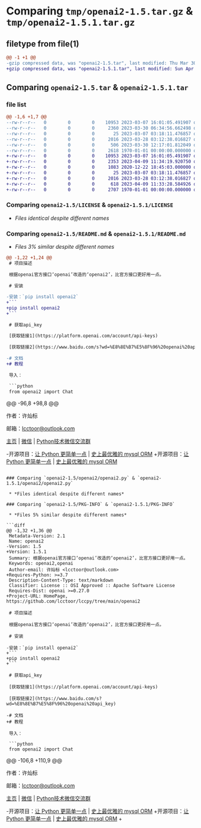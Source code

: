 # Comparing `tmp/openai2-1.5.tar.gz` & `tmp/openai2-1.5.1.tar.gz`

## filetype from file(1)

```diff
@@ -1 +1 @@
-gzip compressed data, was "openai2-1.5.tar", last modified: Thu Mar 30 12:17:23 2023, max compression
+gzip compressed data, was "openai2-1.5.1.tar", last modified: Sun Apr  9 11:43:44 2023, max compression
```

## Comparing `openai2-1.5.tar` & `openai2-1.5.1.tar`

### file list

```diff
@@ -1,6 +1,7 @@
--rw-r--r--   0        0        0    10953 2023-03-07 16:01:05.491907 openai2-1.5/LICENSE
--rw-r--r--   0        0        0     2360 2023-03-30 06:34:56.662498 openai2-1.5/README.md
--rw-r--r--   0        0        0       25 2023-03-07 03:18:11.476857 openai2-1.5/openai2/__init__.py
--rw-r--r--   0        0        0     2016 2023-03-28 03:12:38.016827 openai2-1.5/openai2/openai2.py
--rw-r--r--   0        0        0      506 2023-03-30 12:17:01.812049 openai2-1.5/pyproject.toml
--rw-r--r--   0        0        0     2618 1970-01-01 00:00:00.000000 openai2-1.5/PKG-INFO
+-rw-r--r--   0        0        0    10953 2023-03-07 16:01:05.491907 openai2-1.5.1/LICENSE
+-rw-r--r--   0        0        0     2353 2023-04-09 11:34:19.920750 openai2-1.5.1/README.md
+-rw-r--r--   0        0        0     1083 2020-12-22 18:45:03.000000 openai2-1.5.1/openai2/Licenses of dependent packages/openai/LICENSE
+-rw-r--r--   0        0        0       25 2023-03-07 03:18:11.476857 openai2-1.5.1/openai2/__init__.py
+-rw-r--r--   0        0        0     2016 2023-03-28 03:12:38.016827 openai2-1.5.1/openai2/openai2.py
+-rw-r--r--   0        0        0      618 2023-04-09 11:33:28.584926 openai2-1.5.1/pyproject.toml
+-rw-r--r--   0        0        0     2707 1970-01-01 00:00:00.000000 openai2-1.5.1/PKG-INFO
```

### Comparing `openai2-1.5/LICENSE` & `openai2-1.5.1/LICENSE`

 * *Files identical despite different names*

### Comparing `openai2-1.5/README.md` & `openai2-1.5.1/README.md`

 * *Files 3% similar despite different names*

```diff
@@ -1,22 +1,24 @@
 # 项目描述
 
 根据openai官方接口‘openai’改造的‘openai2’，比官方接口更好用一点。
 
 # 安装
 
-安装：`pip install openai2`
+```
+pip install openai2
+```
 
 # 获取api_key
 
 [获取链接1](https://platform.openai.com/account/api-keys)
 
 [获取链接2](https://www.baidu.com/s?wd=%E8%8E%B7%E5%8F%96%20openai%20api_key)
 
-# 文档
+# 教程
 
 导入：
 
 ```python
 from openai2 import Chat
 ```
 
@@ -96,8 +98,8 @@
 
 作者：许灿标
 
 邮箱：lcctoor@outlook.com
 
 [主页](https://github.com/lcctoor/me/blob/main/home.md) | [微信](https://raw.githubusercontent.com/lcctoor/me/main/author/WeChatQR.jpg) | [Python技术微信交流群](https://raw.githubusercontent.com/lcctoor/me/main/ExchangeGroup/PythonTecQR.jpg)
 
-开源项目：[让 Python 更简单一点](https://github.com/lcctoor/lccpy#readme) | [史上最优雅的 mysql ORM](https://github.com/lcctoor/lccpy/blob/main/coolmysql/docs/doc_zh.md)
+开源项目：[让 Python 更简单一点](https://github.com/lcctoor/lccpy#readme) | [史上最优雅的 mysql ORM](https://github.com/lcctoor/lccpy/tree/main/coolmysql#readme)
```

### Comparing `openai2-1.5/openai2/openai2.py` & `openai2-1.5.1/openai2/openai2.py`

 * *Files identical despite different names*

### Comparing `openai2-1.5/PKG-INFO` & `openai2-1.5.1/PKG-INFO`

 * *Files 5% similar despite different names*

```diff
@@ -1,32 +1,36 @@
 Metadata-Version: 2.1
 Name: openai2
-Version: 1.5
+Version: 1.5.1
 Summary: 根据openai官方接口‘openai’改造的‘openai2’，比官方接口更好用一点。
 Keywords: openai2,openai
 Author-email: 许灿标 <lcctoor@outlook.com>
+Requires-Python: >=3.7
 Description-Content-Type: text/markdown
 Classifier: License :: OSI Approved :: Apache Software License
 Requires-Dist: openai >=0.27.0
+Project-URL: HomePage, https://github.com/lcctoor/lccpy/tree/main/openai2
 
 # 项目描述
 
 根据openai官方接口‘openai’改造的‘openai2’，比官方接口更好用一点。
 
 # 安装
 
-安装：`pip install openai2`
+```
+pip install openai2
+```
 
 # 获取api_key
 
 [获取链接1](https://platform.openai.com/account/api-keys)
 
 [获取链接2](https://www.baidu.com/s?wd=%E8%8E%B7%E5%8F%96%20openai%20api_key)
 
-# 文档
+# 教程
 
 导入：
 
 ```python
 from openai2 import Chat
 ```
 
@@ -106,8 +110,9 @@
 
 作者：许灿标
 
 邮箱：lcctoor@outlook.com
 
 [主页](https://github.com/lcctoor/me/blob/main/home.md) | [微信](https://raw.githubusercontent.com/lcctoor/me/main/author/WeChatQR.jpg) | [Python技术微信交流群](https://raw.githubusercontent.com/lcctoor/me/main/ExchangeGroup/PythonTecQR.jpg)
 
-开源项目：[让 Python 更简单一点](https://github.com/lcctoor/lccpy#readme) | [史上最优雅的 mysql ORM](https://github.com/lcctoor/lccpy/blob/main/coolmysql/docs/doc_zh.md)
+开源项目：[让 Python 更简单一点](https://github.com/lcctoor/lccpy#readme) | [史上最优雅的 mysql ORM](https://github.com/lcctoor/lccpy/tree/main/coolmysql#readme)
+
```

